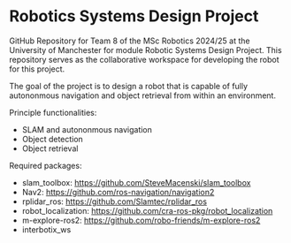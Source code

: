 # Robotics Systems Design Project

GitHub Repository for Team 8 of the MSc Robotics 2024/25 at the University of Manchester for module Robotic Systems Design Project.
This repository serves as the collaborative workspace for developing the robot for this project.

The goal of the project is to design a robot that is capable of fully autononmous navigation and object retrieval from within an environment.

Principle functionalities:
- SLAM and autononmous navigation
- Object detection
- Object retrieval

Required packages:
- slam_toolbox: https://github.com/SteveMacenski/slam_toolbox
- Nav2: https://github.com/ros-navigation/navigation2
- rplidar_ros: https://github.com/Slamtec/rplidar_ros
- robot_localization: https://github.com/cra-ros-pkg/robot_localization
- m-explore-ros2: https://github.com/robo-friends/m-explore-ros2
- interbotix_ws
